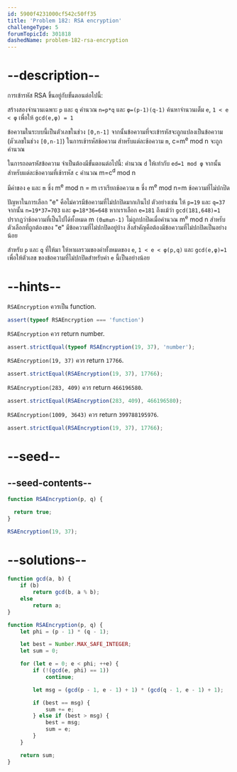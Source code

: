 ```yaml
---
id: 5900f4231000cf542c50ff35
title: 'Problem 182: RSA encryption'
challengeType: 5
forumTopicId: 301818
dashedName: problem-182-rsa-encryption
---
```


# --description--

การเข้ารหัส RSA ขึ้นอยู่กับขั้นตอนต่อไปนี้:

สร้างสองจำนวนเฉพาะ `p` และ `q`
คำนวณ `n=p*q` และ `φ=(p-1)(q-1)`
ค้นหาจำนวนเต็ม `e`, `1 < e < φ` เพื่อให้ `gcd(e,φ) = 1`

ข้อความในระบบนี้เป็นตัวเลขในช่วง `[0,n-1]`
จากนั้นข้อความที่จะเข้ารหัสจะถูกแปลงเป็นข้อความ (ตัวเลขในช่วง `[0,n-1]`)
ในการเข้ารหัสข้อความ สำหรับแต่ละข้อความ `m`, c=m<sup>e</sup> mod n จะถูกคำนวณ

ในการถอดรหัสข้อความ จำเป็นต้องมีขั้นตอนต่อไปนี้: คำนวณ `d` ให้เท่ากับ `ed=1 mod φ` จากนั้นสำหรับแต่ละข้อความที่เข้ารหัส `c` คำนวณ m=c<sup>d</sup> mod n

มีค่าของ `e` และ `m` ซึ่ง m<sup>e</sup> mod n = m
เราเรียกข้อความ `m` ซึ่ง m<sup>e</sup> mod n=m ข้อความที่ไม่ปกปิด

ปัญหาในการเลือก "e" คือไม่ควรมีข้อความที่ไม่ปกปิดมากเกินไป
ตัวอย่างเช่น ให้ `p=19` และ `q=37`
จากนั้น `n=19*37=703` และ `φ=18*36=648`
หากเราเลือก `e=181` ถึงแม้ว่า `gcd(181,648)=1` ปรากฎว่าข้อความที่เป็นไปได้ทั้งหมด
m `(0≤m≤n-1)` ไม่ถูกปกปิดเมื่อคำนวณ m<sup>e</sup> mod n
สำหรับตัวเลือกที่ถูกต้องของ "e" มีข้อความที่ไม่ปกปิดอยู่บ้าง
สิ่งสำคัญคือต้องมีข้อความที่ไม่ปกปิดเป็นอย่างน้อย

สำหรับ `p` และ `q` ที่ให้มา ให้หาผลรวมของค่าทั้งหมดของ `e`, `1 < e < φ(p,q)` และ `gcd(e,φ)=1` เพื่อให้ตัวเลข ของข้อความที่ไม่ปกปิดสำหรับค่า `e` นี้เป็นอย่างน้อย

# --hints--

`RSAEncryption` ควรเป็น function.

```js
assert(typeof RSAEncryption === 'function')
```

`RSAEncryption` ควร return  number.

```js
assert.strictEqual(typeof RSAEncryption(19, 37), 'number');
```

`RSAEncryption(19, 37)` ควร return `17766`.

```js
assert.strictEqual(RSAEncryption(19, 37), 17766);
```

`RSAEncryption(283, 409)` ควร return `466196580`.

```js
assert.strictEqual(RSAEncryption(283, 409), 466196580);
```

`RSAEncryption(1009, 3643)` ควร return `399788195976`.

```js
assert.strictEqual(RSAEncryption(19, 37), 17766);
```

# --seed--

## --seed-contents--

```js
function RSAEncryption(p, q) {

  return true;
}

RSAEncryption(19, 37);
```

# --solutions--

```js
function gcd(a, b) {
    if (b)
        return gcd(b, a % b);
    else
        return a;
}

function RSAEncryption(p, q) {
    let phi = (p - 1) * (q - 1);

    let best = Number.MAX_SAFE_INTEGER;
    let sum = 0;

    for (let e = 0; e < phi; ++e) {
        if (!(gcd(e, phi) == 1))
            continue;

        let msg = (gcd(p - 1, e - 1) + 1) * (gcd(q - 1, e - 1) + 1);

        if (best == msg) {
            sum += e;
        } else if (best > msg) {
            best = msg;
            sum = e;
        }
    }

    return sum;
}
```
